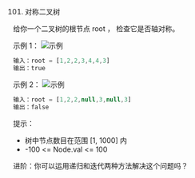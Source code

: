 101. 对称二叉树

给你一个二叉树的根节点 root ， 检查它是否轴对称。

 
示例 1： 
![示例](https://assets.leetcode.com/uploads/2021/02/19/symtree1.jpg)
```js
输入：root = [1,2,2,3,4,4,3]
输出：true
```
示例 2：
![示例](https://assets.leetcode.com/uploads/2021/02/19/symtree2.jpg)
```js
输入：root = [1,2,2,null,3,null,3]
输出：false
```

提示：
- 树中节点数目在范围 [1, 1000] 内
- -100 <= Node.val <= 100
 

进阶：你可以运用递归和迭代两种方法解决这个问题吗？